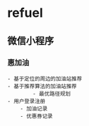 # refuel
## 微信小程序
### 惠加油
	- 基于定位的周边的加油站推荐
	- 基于推荐算法的加油站推荐
	        - 最优路径规划
	- 用户登录注册
		- 加油记录
		- 优惠券记录
